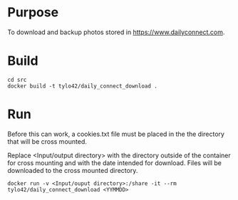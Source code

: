 Purpose
=======

To download and backup photos stored in https://www.dailyconnect.com.

Build
=====

    cd src
    docker build -t tylo42/daily_connect_download .

Run
===

Before this can work, a cookies.txt file must be placed in the the directory that will be cross mounted.

Replace <Input/output directory> with the directory outside of the container for cross mounting and <YYMMDD> with the date intended for download. Files will be downloaded to the cross mounted directory.

    docker run -v <Input/ouput directory>:/share -it --rm tylo42/daily_connect_download <YYMMDD>


